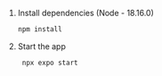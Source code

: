 1. Install dependencies (Node - 18.16.0)

   ```bash
   npm install
   ```

2. Start the app

   ```bash
    npx expo start
   ```